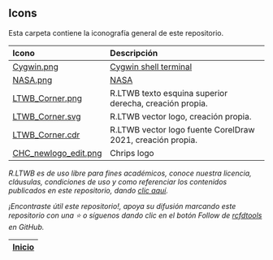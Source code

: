 ## Icons

Esta carpeta contiene la iconografía general de este repositorio.

| Icono                                                                                   | Descripción                                                |
|:----------------------------------------------------------------------------------------|:-----------------------------------------------------------|
| [Cygwin.png](https://www.pngwing.com/)                                                  | [Cygwin shell terminal](https://www.cygwin.com/)           |
| [NASA.png](https://www.pngwing.com/)                                                    | [NASA](https://www.nasa.gov/)                              |
| [LTWB_Corner.png](https://github.com/rcfdtools/R.LTWB/blob/main/.icons/LTWB_Corner.png) | R.LTWB texto esquina superior derecha, creación propia.    |
| [LTWB_Corner.svg](https://github.com/rcfdtools/R.LTWB/blob/main/.icons/R.LTWB.svg)      | R.LTWB vector logo, creación propia.                       |
| [LTWB_Corner.cdr](https://github.com/rcfdtools/R.LTWB/blob/main/.icons/R.LTWB.cdr)      | R.LTWB vector logo fuente CorelDraw 2021, creación propia. |
| [CHC_newlogo_edit.png](https://www.chc.ucsb.edu/data/chirps)                            | Chrips logo                                                |

_R.LTWB es de uso libre para fines académicos, conoce nuestra licencia, cláusulas, condiciones de uso y como referenciar los contenidos publicados en este repositorio, dando [clic aquí](https://github.com/rcfdtools/R.LTWB/wiki/License)._

_¡Encontraste útil este repositorio!, apoya su difusión marcando este repositorio con una ⭐ o síguenos dando clic en el botón Follow de [rcfdtools](https://github.com/rcfdtools) en GitHub._

| [Inicio](https://github.com/rcfdtools/R.LTWB/wiki) |
|----------------------------------------------------|